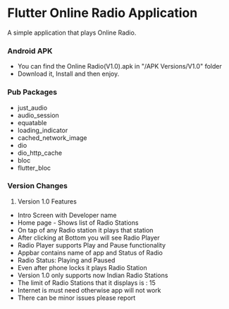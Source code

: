 # Flutter Online Radio Application
A simple application that plays Online Radio.

### Android APK
* You can find the Online Radio(V1.0).apk in "/APK Versions/V1.0" folder
* Download it, Install and then enjoy.

### Pub Packages
* just_audio
* audio_session
* equatable
* loading_indicator
* cached_network_image
* dio
* dio_http_cache
* bloc
* flutter_bloc

### Version Changes
1. Version 1.0
Features
* Intro Screen with Developer name
* Home page - Shows list of Radio Stations
* On tap of any Radio station it plays that station
* After clicking at Bottom you will see Radio Player 
* Radio Player supports Play and Pause functionality
* Appbar contains name of app and Status of Radio
* Radio Status: Playing and Paused
* Even after phone locks it plays Radio Station
* Version 1.0 only supports now Indian Radio Stations
* The limit of Radio Stations that it displays is : 15
* Internet is must need otherwise app will not work
* There can be minor issues please report